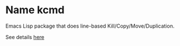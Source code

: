 # Name kcmd

Emacs Lisp package that does line-based Kill/Copy/Move/Duplication.

See details [here](https://github.com/zhaojiangbin/kcmd/doc/kcmd.org)
